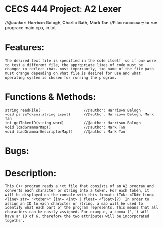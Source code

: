 # CECS 444 Project: A2 Lexer
//@author: Harrison Balogh, Charlie Buth, Mark Tan
//Files necessary to run program: main.cpp, in.txt

# Features:
    The desired text file is specified in the code itself, so if one were to test a different file, the appropriate lines of code must be changed to reflect that. Most importantly, the name of the file path must change depending on what file is desired for use and what operating system is chosen for running the program.

# Functions & Methods:
    string readFile()                   //@author: Harrison Balogh
    void parseTokens(string input)      //@author: Harrison Balogh, Mark Tan
    int getTokenID(string word)         //@author: Harrison Balogh
    void loadGrammarMap()               //@author: Mark Tan
    void loadGrammarDescriptorMap()     //@author: Mark Tan

# Bugs:

# Description:
    This C++ program reads a txt file that consists of an A2 program and converts each character or string into a token. For each token, it will be displayed on the console with this format: (Tok: <ID#> line= <line> str= "<token>" [int= <int> | float= <float>]?). In order to assign an ID to each character or string, a map will be used to identify what each part of the program represents. This means that all characters can be easily assigned. For example, a comma (',') will have an ID of 6, therefore the two attributes will be incorporated together.
